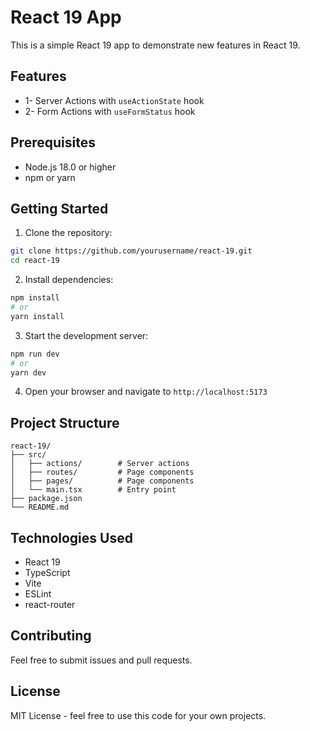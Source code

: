 # React 19 App

This is a simple React 19 app to demonstrate new features in React 19.

## Features

- 1- Server Actions with `useActionState` hook
- 2- Form Actions with `useFormStatus` hook


## Prerequisites
- Node.js 18.0 or higher
- npm or yarn
## Getting Started

1. Clone the repository:
```bash
git clone https://github.com/yourusername/react-19.git
cd react-19
```

2. Install dependencies:
```bash
npm install
# or
yarn install
```

3. Start the development server:
```bash
npm run dev
# or
yarn dev
```

4. Open your browser and navigate to `http://localhost:5173`

## Project Structure

```
react-19/
├── src/
│   ├── actions/        # Server actions
│   ├── routes/         # Page components
│   ├── pages/          # Page components
│   └── main.tsx        # Entry point
├── package.json
└── README.md
```

## Technologies Used

- React 19
- TypeScript
- Vite
- ESLint
- react-router

## Contributing

Feel free to submit issues and pull requests.

## License

MIT License - feel free to use this code for your own projects.
